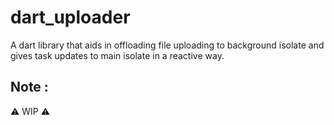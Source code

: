# dart_uploader

A dart library that aids in offloading file uploading to background isolate and gives task updates to main isolate in a reactive way.

## Note : 

⚠️ WIP ⚠️